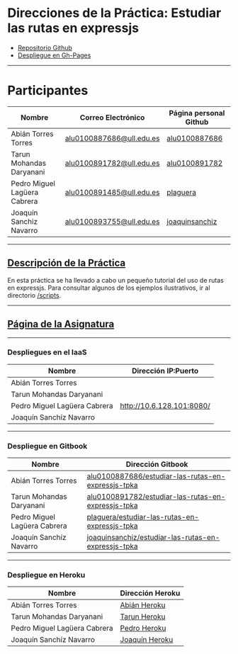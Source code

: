 # Direcciones de la Práctica: Estudiar las rutas en expressjs

* [Repositorio Github](https://github.com/ULL-ESIT-PL-1617/estudiar-las-rutas-en-expressjs-tpka)
* [Despliegue en Gh-Pages](https://ull-esit-pl-1617.github.io/estudiar-las-rutas-en-expressjs-tpka/)  

---

# Participantes

| Nombre | Correo Electrónico | Página personal Github |
| --- | --- | --- |
| Abián Torres Torres | alu0100887686@ull.edu.es | [alu0100887686](https://alu0100887686.github.io/) |
| Tarun Mohandas Daryanani | alu0100891782@ull.edu.es | [alu0100891782](https://alu0100891782.github.io/) |
| Pedro Miguel Lagüera Cabrera | alu0100891485@ull.edu.es | [plaguera](https://plaguera.github.io/) |
| Joaquín Sanchiz Navarro | alu0100893755@ull.edu.es | [joaquinsanchiz](https://joaquinsanchiz.github.io/) |

---

## [Descripción de la Práctica](https://casianorodriguezleon.gitbooks.io/ull-esit-1617/practicas/practicalearningrouting.html)

En esta práctica se ha llevado a cabo un pequeño tutorial del uso de rutas en expressjs. Para consultar algunos de los ejemplos ilustrativos, ir al directorio [/scripts](/scripts).

---

## [Página de la Asignatura](https://campusvirtual.ull.es/1617/course/view.php?id=1148)

---

### Despliegues en el IaaS

| Nombre | Dirección IP:Puerto |
| --- | --- |
| Abián Torres Torres |  |
| Tarun Mohandas Daryanani |  |
| Pedro Miguel Lagüera Cabrera | <http://10.6.128.101:8080/> |
| Joaquín Sanchíz Navarro |  |

---

### Despliegue en Gitbook

| Nombre | Dirección Gitbook |
| --- | --- |
| Abián Torres Torres | [alu0100887686/estudiar-las-rutas-en-expressjs-tpka](https://alu0100887686.gitbooks.io/estudiar-las-rutas-en-expressjs-tpka/content/) |
| Tarun Mohandas Daryanani | [alu0100891782/estudiar-las-rutas-en-expressjs-tpka](https://alu0100891782.gitbooks.io/estudiar-las-rutas-en-expressjs-tpka/content/) |
| Pedro Miguel Lagüera Cabrera | [plaguera/estudiar-las-rutas-en-expressjs-tpka](https://plaguera.gitbooks.io/estudiar-las-rutas-en-expressjs-tpka/content/) |
| Joaquín Sanchíz Navarro | [joaquinsanchiz/estudiar-las-rutas-en-expressjs-tpka](https://joaquinsanchiz.gitbooks.io/estudiar-las-rutas-en-expressjs-tpka/content/) |

---

### Despliegue en Heroku

| Nombre | Dirección Heroku |
| --- | --- |
| Abián Torres Torres | [Abián Heroku](https://estudiar-rutas-expressjs-abian.herokuapp.com/) |
| Tarun Mohandas Daryanani | [Tarun Heroku](https://estudiar-rutas-expressjs-tarun.herokuapp.com/) |
| Pedro Miguel Lagüera Cabrera | [Pedro Heroku](https://estudiar-rutas-expressjs-tpka.herokuapp.com/) |
| Joaquín Sanchíz Navarro | [Joaquín Heroku](https://estudiar-rutas-expressjs-tpka.herokuapp.com/) |
